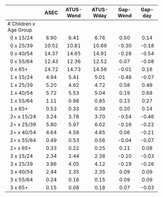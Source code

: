 
|                      |         ASEC |    ATUS-Wend |    ATUS-Wday |     Gap-Wend |      Gap-day |
| -------------------- | :----------: | :----------: | :----------: | :----------: | :----------: |
| # Children x Age Group |              |              |              |              |              |
| &nbsp;&nbsp;0 x 15/24 |         6.90 |         6.41 |         6.76 |         0.50 |         0.14 |
| &nbsp;&nbsp;0 x 25/39 |        10.52 |        10.81 |        10.69 |        -0.30 |        -0.18 |
| &nbsp;&nbsp;0 x 40/54 |        14.37 |        14.65 |        14.91 |        -0.28 |        -0.54 |
| &nbsp;&nbsp;0 x 55/64 |        12.43 |        12.36 |        12.52 |         0.07 |        -0.08 |
| &nbsp;&nbsp;0 x 65+  |        14.72 |        14.73 |        14.56 |        -0.01 |         0.16 |
| &nbsp;&nbsp;1 x 15/24 |         4.94 |         5.41 |         5.01 |        -0.48 |        -0.07 |
| &nbsp;&nbsp;1 x 25/39 |         5.20 |         4.62 |         4.72 |         0.58 |         0.49 |
| &nbsp;&nbsp;1 x 40/54 |         5.72 |         5.53 |         5.04 |         0.19 |         0.68 |
| &nbsp;&nbsp;1 x 55/64 |         1.11 |         0.98 |         0.85 |         0.13 |         0.27 |
| &nbsp;&nbsp;1 x 65+  |         0.53 |         0.33 |         0.39 |         0.20 |         0.14 |
| &nbsp;&nbsp;2+ x 15/24 |         3.24 |         3.78 |         3.70 |        -0.54 |        -0.46 |
| &nbsp;&nbsp;2+ x 25/39 |         5.80 |         5.97 |         6.02 |        -0.16 |        -0.22 |
| &nbsp;&nbsp;2+ x 40/54 |         4.64 |         4.58 |         4.85 |         0.06 |        -0.21 |
| &nbsp;&nbsp;2+ x 55/64 |         0.49 |         0.53 |         0.56 |        -0.04 |        -0.07 |
| &nbsp;&nbsp;2+ x 65+ |         0.33 |         0.22 |         0.25 |         0.11 |         0.08 |
| &nbsp;&nbsp;3 x 15/24 |         2.34 |         2.44 |         2.38 |        -0.10 |        -0.03 |
| &nbsp;&nbsp;3 x 25/39 |         3.86 |         4.05 |         4.12 |        -0.19 |        -0.26 |
| &nbsp;&nbsp;3 x 40/54 |         2.44 |         2.35 |         2.35 |         0.09 |         0.09 |
| &nbsp;&nbsp;3 x 55/64 |         0.24 |         0.16 |         0.15 |         0.09 |         0.09 |
| &nbsp;&nbsp;3 x 65+  |         0.15 |         0.08 |         0.18 |         0.07 |        -0.03 |


